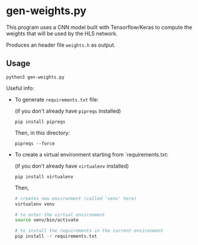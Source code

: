 # gen-weights.py

This program uses a CNN model built with Tensorflow/Keras to compute
the weights that will be used by the HLS network.

Produces an header file `weights.h` as output.


## Usage

```
python3 gen-weights.py
```


Useful info:

- To generate `requirements.txt` file:


    (if you don't already have `pipreqs` installed)
    ```
    pip install pipreqs
    ```
    Then, in this directory:
    ```
    pipreqs --force
    ```

- To create a virtual environment starting from `requirements.txt:

    (if you don't already have `virtualenv` installed)
    ```
    pip install virtualenv 
    ```
    Then,
    ```bash
    # creates new environment (called 'venv' here)
    virtualenv venv 

    # to enter the virtual environment
    source venv/bin/activate 
    
    # to install the requirements in the current environment
    pip install -r requirements.txt 
    ```